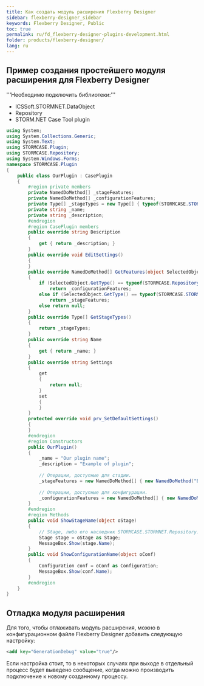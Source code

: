```yaml
---
title: Как создать модуль расширения Flexberry Designer
sidebar: flexberry-designer_sidebar
keywords: Flexberry Designer, Public
toc: true
permalink: ru/fd_flexberry-designer-plugins-development.html
folder: products/flexberry-designer/
lang: ru
---
```


## Пример создания простейшего модуля расширения для Flexberry Designer

'''Необходимо подключить библиотеки:'''

* ICSSoft.STORMNET.DataObject 
* Repository 
* STORM.NET Case Tool plugin

```cs
using System;
using System.Collections.Generic;
using System.Text;
using STORMCASE.Plugin;
using STORMCASE.Repository;
using System.Windows.Forms;
namespace STORMCASE.Plugin
{
    public class OurPlugin : CasePlugin
    {
        #region private members
        private NamedDoMethod[] _stageFeatures;
        private NamedDoMethod[] _configurationFeatures;
        private Type[] _stageTypes = new Type[] { typeof(STORMCASE.STORMNET.Repository.Stage) };
        private string _name;
        private string _description;
        #endregion
        #region CasePlugin members
        public override string Description
        {
            get { return _description; }
        }
        public override void EditSettings()
        {
        }
        public override NamedDoMethod[] GetFeatures(object SelectedObject)
        {
            if (SelectedObject.GetType() == typeof(STORMCASE.Repository.Configuration))
                return _configurationFeatures;
            else if (SelectedObject.GetType() == typeof(STORMCASE.STORMNET.Repository.Stage))
                return _stageFeatures;
            else return null;
        }
        public override Type[] GetStageTypes()
        {
            return _stageTypes;
        }
        public override string Name
        {
            get { return _name; }
        }
        public override string Settings
        {
            get
            {
                return null;
            }
            set
            {
            }
        }
        protected override void prv_SetDefaultSettings()
        {
        }
        #endregion
        #region Constructors
        public OurPlugin()
        {
            _name = "Our plugin name";
            _description = "Example of plugin";
            
            // Операции, доступные для стадии.
            _stageFeatures = new NamedDoMethod[] { new NamedDoMethod("Вывести имя стадии", new DoMethodDelegate(ShowStageName)) };
            
            // Операции, доступные для конфигурации.
            _configurationFeatures = new NamedDoMethod[] { new NamedDoMethod("Вывести имя конфигурации", new DoMethodDelegate(ShowConfigurationName)) };
        }
        #endregion
        #region Methods
        public void ShowStageName(object oStage)
        {
            // Stage, либо его наследник STORMCASE.STORMNET.Repository.Stage.
            Stage stage = oStage as Stage;
            MessageBox.Show(stage.Name);
        }
        public void ShowConfigurationName(object oConf)
        {
            Configuration conf = oConf as Configuration;
            MessageBox.Show(conf.Name);
        }
        #endregion
    }
}
```

## Отладка модуля расширения

Для того, чтобы отлаживать модуль расширения, можно в конфигурационном файле Flexberry Designer добавить следующую настройку:

```xml
<add key="GenerationDebug" value="true"/>
```

Если настройка стоит, то в некоторых случаях при выходе в отдельный процесс будет выведено сообщение, когда можно производить подключение к новому созданному процессу.

